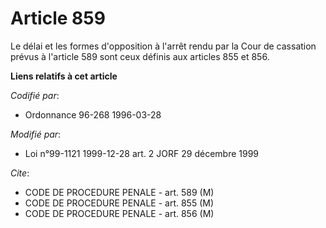 # Article 859

Le délai et les formes d'opposition à l'arrêt rendu par la Cour de cassation prévus à l'article 589 sont ceux définis aux
articles 855 et 856.

**Liens relatifs à cet article**

_Codifié par_:

  - Ordonnance 96-268 1996-03-28

_Modifié par_:

  - Loi n°99-1121 1999-12-28 art. 2 JORF 29 décembre 1999

_Cite_:

  - CODE DE PROCEDURE PENALE - art. 589 (M)
  - CODE DE PROCEDURE PENALE - art. 855 (M)
  - CODE DE PROCEDURE PENALE - art. 856 (M)
